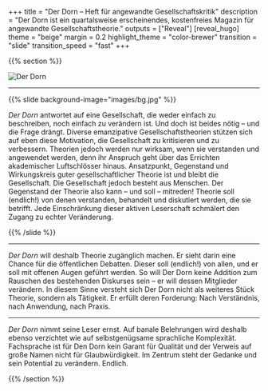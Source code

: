 +++
title = "Der Dorn – Heft für angewandte Gesellschaftskritik"
description = "Der Dorn ist ein quartalsweise erscheinendes, kostenfreies Magazin für angewandte Gesellschaftstheorie."
outputs = ["Reveal"]
[reveal_hugo]
theme = "beige"
margin = 0.2
highlight_theme = "color-brewer"
transition = "slide"
transition_speed = "fast"
+++

{{% section %}}

![Der Dorn](images/banner.png)

---

{{% slide background-image="images/bg.jpg" %}}

_Der Dorn_ antwortet auf eine Gesellschaft, die weder einfach zu beschreiben, noch einfach zu verändern ist. Und doch ist beides nötig – und die Frage drängt. Diverse emanzipative Gesellschaftstheorien stützen sich auf eben diese Motivation, die Gesellschaft zu kritisieren und zu verbessern. Theorien jedoch werden nur wirksam, wenn sie verstanden und angewendet werden, denn ihr Anspruch geht über das Errichten akademischer Luftschlösser hinaus. Ansatzpunkt, Gegenstand und Wirkungskreis guter gesellschaftlicher Theorie ist und bleibt die Gesellschaft. Die Gesellschaft jedoch besteht aus Menschen. Der Gegenstand der Theorie also kann – und soll – mitreden! Theorie soll (endlich!) von denen verstanden, behandelt und diskutiert werden, die sie betrifft. Jede Einschränkung dieser aktiven Leserschaft schmälert den Zugang zu echter Veränderung.

{{% /slide %}}

---

_Der Dorn_ will deshalb Theorie zugänglich machen. Er sieht darin eine Chance für die öffentlichen Debatten. Dieser soll (endlich!) von allen, und er soll mit offenen Augen geführt werden. So will Der Dorn keine Addition zum Rauschen des bestehenden Diskurses sein – er will dessen Mitglieder verändern. In diesem Sinne versteht sich Der Dorn nicht als weiteres Stück Theorie, sondern als Tätigkeit. Er erfüllt deren Forderung: Nach Verständnis, nach Anwendung, nach Praxis.

---

_Der Dorn_ nimmt seine Leser ernst. Auf banale Belehrungen wird deshalb ebenso verzichtet wie auf selbstgenügsame sprachliche Komplexität. Fachsprache ist für Den Dorn kein Garant für Qualität und der Verweis auf große Namen nicht für Glaubwürdigkeit. Im Zentrum steht der Gedanke und sein Potential zu verändern. Endlich.

{{% /section %}}
